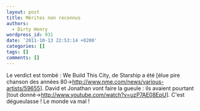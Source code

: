 ```yaml
---
layout: post
title: Mérites non reconnus
authors:
  - Dirty Henry
wordpress_id: 931
date: '2011-10-13 22:53:14 +0200'
categories: []
tags: []
comments: []
---
```

Le verdict est tombé : We Build This City, de Starship a été [élue pire chanson des années 80->http://www.nme.com/news/various-artists/59655]. David et Jonathan vont faire la gueule : ils avaient pourtant [tout donné->http://www.youtube.com/watch?v=uzP7AE08EpU]. C'est dégueulasse ! Le monde va mal !
